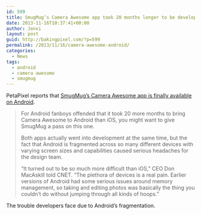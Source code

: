 ```yaml
---
id: 599
title: SmugMug’s Camera Awesome app took 20 months longer to be developed for Android
date: 2013-11-16T10:37:41+00:00
author: Jenxi
layout: post
guid: http://bakingpixel.com/?p=599
permalink: /2013/11/16/camera-awesome-android/
categories:
  - News
tags:
  - android
  - camera awesome
  - smugmug
---
```

PetaPixel reports that [SmugMug’s Camera Awesome app is finally available on Android](http://petapixel.com/2013/11/13/camera-awesome-app-finally-arrives-android-devices/).

> For Android fanboys offended that it took 20 more months to bring Camera Awesome to Android than iOS, you might want to give SmugMug a pass on this one.
> 
> Both apps actually went into development at the same time, but the fact that Android is fragmented across so many different devices with varying screen sizes and capabilities caused serious headaches for the design team.
> 
> “It turned out to be so much more difficult than iOS,” CEO Don MacAskill told CNET. “The plethora of devices is a real pain. Earlier versions of Android had some serious issues around memory management, so taking and editing photos was basically the thing you couldn’t do without jumping through all kinds of hoops.” 

The trouble developers face due to Android’s fragmentation.